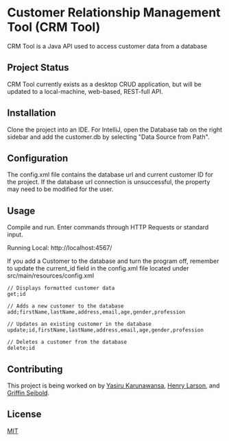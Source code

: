 # Customer Relationship Management Tool (CRM Tool)

CRM Tool is a Java API used to access customer data from a database

## Project Status
CRM Tool currently exists as a desktop CRUD application, but will be updated to a local-machine, web-based, 
REST-full API.

## Installation
Clone the project into an IDE. For IntelliJ, open the Database tab on the right sidebar and add the customer.db by
selecting "Data Source from Path".

## Configuration
The config.xml file contains the database url and current customer ID for the project. If the database url connection is unsuccessful, the 
property may need to be modified for the user.

## Usage
Compile and run. Enter commands through HTTP Requests or standard input.

Running Local: http://localhost:4567/

If you add a Customer to the database and turn the program off, remember to
update the current_id field in the config.xml file located under src/main/resources/config.xml

```text
// Displays formatted customer data
get;id

// Adds a new customer to the database
add;firstName,lastName,address,email,age,gender,profession

// Updates an existing customer in the database
update;id,firstName,lastName,address,email,age,gender,profession

// Deletes a customer from the database
delete;id
```

## Contributing
This project is being worked on by [Yasiru Karunawansa](https://github.com/yasiru98), 
[Henry Larson](https://github.com/hxl1116), and [Griffin Seibold](https://github.com/gxs1619).

## License
[MIT](https://choosealicense.com/licenses/mit/)